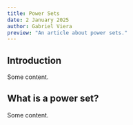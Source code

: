 ```yaml
---
title: Power Sets
date: 2 January 2025
author: Gabriel Viera
preview: "An article about power sets."
---
```


## Introduction
Some content.

## What is a power set?
Some content.